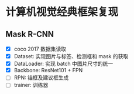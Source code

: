 # 计算机视觉经典框架复现

## Mask R-CNN

- [x] coco 2017 数据集读取
- [x] Dataset: 实现图片与标签、检测框和 mask 的获取
- [x] DataLoader: 实现 batch 中图片尺寸的统一
- [x] Backbone: ResNet101 + FPN
- [ ] RPN: 锚框及建议框生成
- [ ] trainer: 训练器
